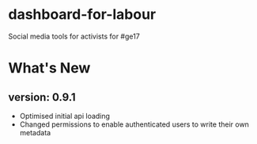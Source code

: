 # dashboard-for-labour

Social media tools for activists for #ge17

# What's New
## version: 0.9.1
- Optimised initial api loading
- Changed permissions to enable authenticated users to write their own metadata
